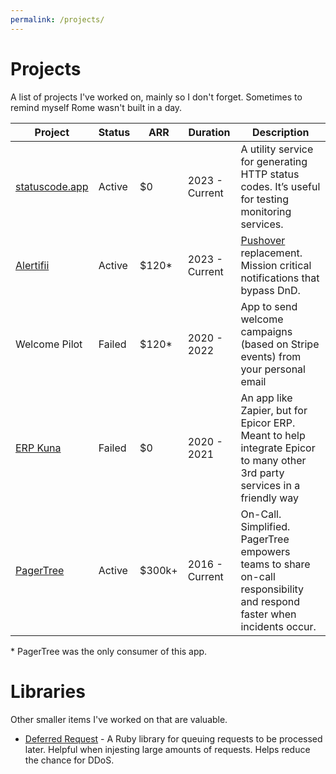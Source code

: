```yaml
---
permalink: /projects/
---
```


# Projects
A list of projects I've worked on, mainly so I don't forget. Sometimes to remind myself Rome wasn't built in a day.

| Project | Status | ARR | Duration | Description |
| ------- | ------ | --- | -------- | ----------- |
| [statuscode.app](https://statuscode.app/) | Active | $0 | 2023 - Current | A utility service for generating HTTP status codes. It’s useful for testing monitoring services. |
| [Alertifii](https://www.alertifii.com/) | Active | $120* | 2023 - Current | [Pushover](https://pushover.net/) replacement. Mission critical notifications that bypass DnD. |
| Welcome Pilot | Failed | $120* | 2020 - 2022 | App to send welcome campaigns (based on Stripe events) from your personal email |
| [ERP Kuna](https://www.pse.be/app-store) | Failed | $0 |2020 - 2021 | An app like Zapier, but for Epicor ERP. Meant to help integrate Epicor to many other 3rd party services in a friendly way |
| [PagerTree](https://pagertree.com) | Active | $300k+ | 2016 - Current | On-Call. Simplified. PagerTree empowers teams to share on-call responsibility and respond faster when incidents occur. |

\* PagerTree was the only consumer of this app.

# Libraries
Other smaller items I've worked on that are valuable.

- [Deferred Request](https://github.com/armiiller/deferred_request) - A Ruby library for queuing requests to be processed later. Helpful when injesting large amounts of requests. Helps reduce the chance for DDoS.
